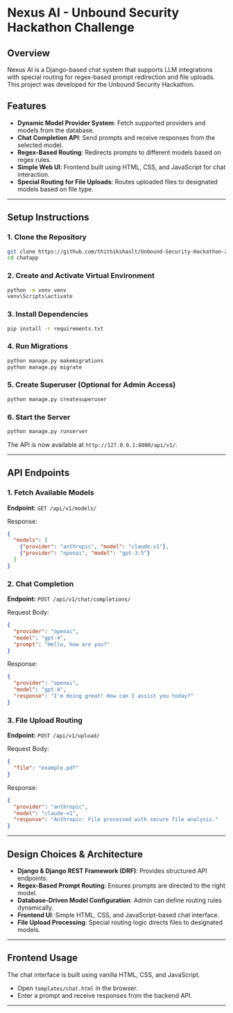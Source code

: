 # Nexus AI - Unbound Security Hackathon Challenge

## Overview
Nexus AI is a Django-based chat system that supports LLM integrations with special routing for regex-based prompt redirection and file uploads. This project was developed for the Unbound Security Hackathon.

## Features
- **Dynamic Model Provider System**: Fetch supported providers and models from the database.
- **Chat Completion API**: Send prompts and receive responses from the selected model.
- **Regex-Based Routing**: Redirects prompts to different models based on regex rules.
- **Simple Web UI**: Frontend built using HTML, CSS, and JavaScript for chat interaction.
- **Special Routing for File Uploads**: Routes uploaded files to designated models based on file type.

---

## Setup Instructions

### 1. Clone the Repository
```bash
git clone https://github.com/thithikshaslt/Unbound-Security-Hackathon-2025.git
cd chatapp
```

### 2. Create and Activate Virtual Environment
```bash
python -m venv venv
venv\Scripts\activate 
```

### 3. Install Dependencies
```bash
pip install -r requirements.txt
```

### 4. Run Migrations
```bash
python manage.py makemigrations
python manage.py migrate
```

### 5. Create Superuser (Optional for Admin Access)
```bash
python manage.py createsuperuser
```

### 6. Start the Server
```bash
python manage.py runserver
```

The API is now available at `http://127.0.0.1:8000/api/v1/`.

---

## API Endpoints

### 1. Fetch Available Models
**Endpoint:** `GET /api/v1/models/`

Response:
```json
{
  "models": [
    {"provider": "anthropic", "model": "claude-v1"},
    {"provider": "openai", "model": "gpt-3.5"}
  ]
}
```

### 2. Chat Completion
**Endpoint:** `POST /api/v1/chat/completions/`

Request Body:
```json
{
  "provider": "openai",
  "model": "gpt-4",
  "prompt": "Hello, how are you?"
}
```

Response:
```json
{
  "provider": "openai",
  "model": "gpt-4",
  "response": "I'm doing great! How can I assist you today?"
}
```

### 3. File Upload Routing
**Endpoint:** `POST /api/v1/upload/`

Request Body:
```json
{
  "file": "example.pdf"
}
```

Response:
```json
{
  "provider": "anthropic",
  "model": "claude-v1",
  "response": "Anthropic: File processed with secure file analysis."
}
```

---

## Design Choices & Architecture
- **Django & Django REST Framework (DRF)**: Provides structured API endpoints.
- **Regex-Based Prompt Routing**: Ensures prompts are directed to the right model.
- **Database-Driven Model Configuration**: Admin can define routing rules dynamically.
- **Frontend UI**: Simple HTML, CSS, and JavaScript-based chat interface.
- **File Upload Processing**: Special routing logic directs files to designated models.

---

## Frontend Usage
The chat interface is built using vanilla HTML, CSS, and JavaScript.
- Open `templates/chat.html` in the browser.
- Enter a prompt and receive responses from the backend API.

---
